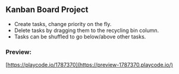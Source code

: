 ## Kanban Board Project

- Create tasks, change priority on the fly.
- Delete tasks by dragging them to the recycling bin column.
- Tasks can be shuffled to go below/above other tasks.

### Preview:
[https://playcode.io/1787370](https://preview-1787370.playcode.io/)
